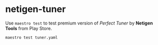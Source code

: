 # netigen-tuner
Use `maestro test` to test premium version of _Perfect Tuner_ by **Netigen Tools** from Play Store.
```
maestro test tuner.yaml
```
